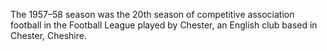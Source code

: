 The 1957–58 season was the 20th season of competitive association football in the Football League played by Chester, an English club based in Chester, Cheshire.
